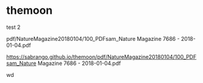 # themoon

test
2

pdf/NatureMagazine20180104/100_PDFsam_Nature Magazine 7686 - 2018-01-04.pdf


https://sabrango.github.io/themoon/pdf/NatureMagazine20180104/100_PDFsam_Nature Magazine 7686 - 2018-01-04.pdf


wd